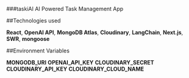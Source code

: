 ###taskiAI
AI Powered Task Management App

##Technologies used

**React**, **OpenAI API**, **MongoDB Atlas**, **Cloudinary**, **LangChain**, **Next.js**, **SWR**, **mongoose**

##Environment Variables

**MONGODB_URI**
**OPENAI_API_KEY**
**CLOUDINARY_SECRET**
**CLOUDINARY_API_KEY**
**CLOUDINARY_CLOUD_NAME**

